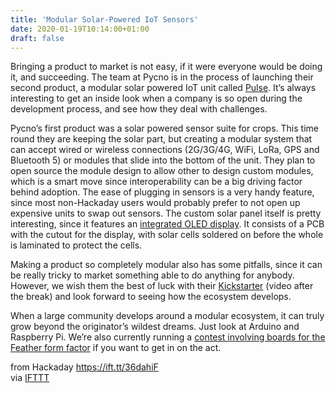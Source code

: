 ```yaml
---
title: 'Modular Solar-Powered IoT Sensors'
date: 2020-01-19T10:14:00+01:00
draft: false
---
```


Bringing a product to market is not easy, if it were everyone would be doing it, and succeeding. The team at Pycno is in the process of launching their second product, a modular solar powered IoT unit called [Pulse](https://hackaday.io/project/167520-pulse-building-smart-devices-the-simple-way). It’s always interesting to get an inside look when a company is so open during the development process, and see how they deal with challenges.

Pycno’s first product was a solar powered sensor suite for crops. This time round they are keeping the solar part, but creating a modular system that can accept wired or wireless connections (2G/3G/4G, WiFi, LoRa, GPS and Bluetooth 5) or modules that slide into the bottom of the unit. They plan to open source the module design to allow other to design custom modules, which is a smart move since interoperability can be a big driving factor behind adoption. The ease of plugging in sensors is a very handy feature, since most non-Hackaday users would probably prefer to not open up expensive units to swap out sensors. The custom solar panel itself is pretty interesting, since it features an [integrated OLED display](https://hackaday.io/project/167520-pulse-building-smart-devices-the-simple-way/log/170998-laminating-an-oled-in-a-solar-panel). It consists of a PCB with the cutout for the display, with solar cells soldered on before the whole is laminated to protect the cells.

Making a product so completely modular also has some pitfalls, since it can be really tricky to market something able to do anything for anybody. However, we wish them the best of luck with their [Kickstarter](https://www.kickstarter.com/projects/pycno/pulse-building-smart-devices-the-simple-way) (video after the break) and look forward to seeing how the ecosystem develops.

When a large community develops around a modular ecosystem, it can truly grow beyond the originator’s wildest dreams. Just look at Arduino and Raspberry Pi. We’re also currently running a [contest involving boards for the Feather form factor](https://hackaday.io/contest/168107-take-flight-with-feather) if you want to get in on the act.

  
  
from Hackaday https://ift.tt/36dahiF  
via [IFTTT](https://ifttt.com/?ref=da&site=blogger)